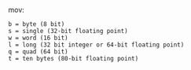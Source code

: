 mov:

    b = byte (8 bit)
    s = single (32-bit floating point)
    w = word (16 bit)
    l = long (32 bit integer or 64-bit floating point)
    q = quad (64 bit)
    t = ten bytes (80-bit floating point)
